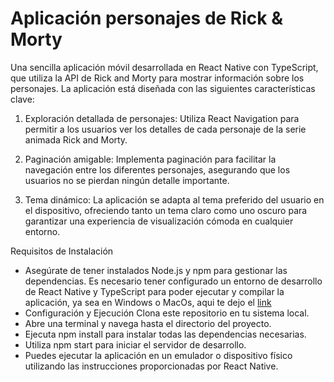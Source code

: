 # Aplicación personajes de Rick & Morty

Una sencilla aplicación móvil desarrollada en React Native con TypeScript, que utiliza la API de Rick and Morty para mostrar información sobre los personajes. La aplicación está diseñada con las siguientes características clave:

1. Exploración detallada de personajes: Utiliza React Navigation para permitir a los usuarios ver los detalles de cada personaje de la serie animada Rick and Morty.

2. Paginación amigable: Implementa paginación para facilitar la navegación entre los diferentes personajes, asegurando que los usuarios no se pierdan ningún detalle importante.

3. Tema dinámico: La aplicación se adapta al tema preferido del usuario en el dispositivo, ofreciendo tanto un tema claro como uno oscuro para garantizar una experiencia de visualización cómoda en cualquier entorno.

Requisitos de Instalación

- Asegúrate de tener instalados Node.js y npm para gestionar las dependencias.
  Es necesario tener configurado un entorno de desarrollo de React Native y TypeScript para poder ejecutar y compilar la aplicación, ya sea en Windows o MacOs, aqui te dejo el [link](!https://reactnative.dev/docs/environment-setup)
- Configuración y Ejecución
  Clona este repositorio en tu sistema local.
- Abre una terminal y navega hasta el directorio del proyecto.
- Ejecuta npm install para instalar todas las dependencias necesarias.
- Utiliza npm start para iniciar el servidor de desarrollo.
- Puedes ejecutar la aplicación en un emulador o dispositivo físico utilizando las instrucciones proporcionadas por React Native.
